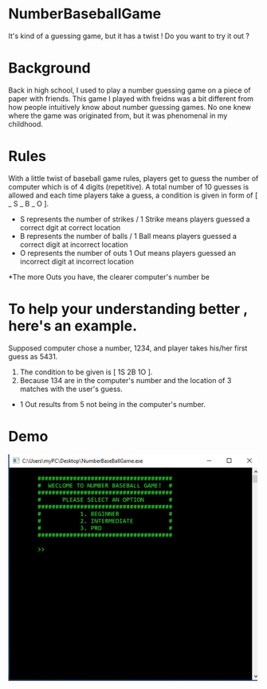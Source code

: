 # NumberBaseballGame
It's kind of a guessing game, but it has a twist ! Do you want to try it out ?

# Background
Back in high school, I used to play a number guessing game on a piece of paper with friends. This game I played with freidns was a bit different from how people intuitively know about number guessing games. No one knew where the game was originated from, but it was phenomenal in my childhood.

# Rules
With a little twist of baseball game rules, players get to guess the number of computer which is of 4 digits (repetitive). A total number of 10 guesses is allowed and each time players take a guess, a condition is given in form of [ _ S _ B _ O ].
- S represents the number of strikes / 1 Strike means players guessed a correct dgit at correct location
- B represents the number of balls / 1 Ball means players guessed a correct digit at incorrect location 
- O represents the number of outs 1 Out means players guessed an incorrect digit at incorrect location

*The more Outs you have, the clearer computer's number be

# To help your understanding better , here's an example.
Supposed computer chose a number, 1234, and player takes his/her first guess as 5431. 
1. The condition to be given is [ 1S 2B 1O ]. 
2. Because 134 are in the computer's number and the location of 3 matches with the user's guess. 
 - 1 Out results from 5 not being in the computer's number.

# Demo
<img src = "/nbg.JPG" width="500px">
